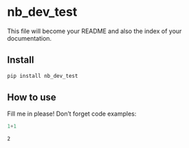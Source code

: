 nb_dev_test
================

<!-- WARNING: THIS FILE WAS AUTOGENERATED! DO NOT EDIT! -->

This file will become your README and also the index of your
documentation.

## Install

``` sh
pip install nb_dev_test
```

## How to use

Fill me in please! Don’t forget code examples:

``` python
1+1
```

    2
